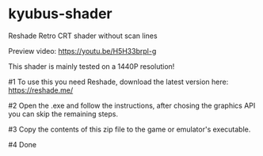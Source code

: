# kyubus-shader

Reshade Retro CRT shader without scan lines

Preview video: https://youtu.be/H5H33brpl-g

This shader is mainly tested on a 1440P resolution!


#1 To use this you need Reshade, download the latest version here: https://reshade.me/

#2 Open the .exe and follow the instructions, after chosing the graphics API you can skip the remaining steps.

#3 Copy the contents of this zip file to the game or emulator's executable.

#4 Done
